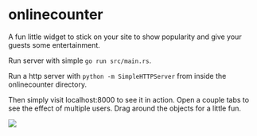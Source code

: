 # onlinecounter

A fun little widget to stick on your site to show popularity and give your guests some entertainment.

Run server with simple `go run src/main.rs`.

Run a http server with `python -m SimpleHTTPServer` from inside the onlinecounter directory.

Then simply visit localhost:8000 to see it in action. Open a couple tabs to see the effect of multiple users. Drag around the objects for a little fun.

![](http://i.imgur.com/n1V8Re2.png)
